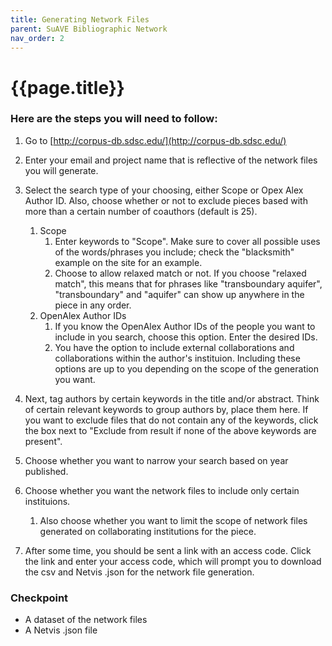 ```yaml
---
title: Generating Network Files
parent: SuAVE Bibliographic Network
nav_order: 2
---
```


# {{page.title}}

### Here are the steps you will need to follow:

1. Go to [http://corpus-db.sdsc.edu/](http://corpus-db.sdsc.edu/)

2. Enter your email and project name that is reflective of the network files you will generate.

3. Select the search type of your choosing, either Scope or Opex Alex Author ID. Also, choose whether or not to exclude pieces based with more than a certain number of coauthors (default is 25).

   1. Scope
      1. Enter keywords to "Scope". Make sure to cover all possible uses of the words/phrases you include; check the "blacksmith" example on the site for an example.
      2. Choose to allow relaxed match or not. If you choose "relaxed match", this means that for phrases like "transboundary aquifer", "transboundary" and "aquifer" can show up anywhere in the piece in any order.
   2. OpenAlex Author IDs
      1. If you know the OpenAlex Author IDs of the people you want to include in you search, choose this option. Enter the desired IDs.
      2. You have the option to include external collaborations and collaborations within the author's instituion. Including these options are up to you depending on the scope of the generation you want.

4. Next, tag authors by certain keywords in the title and/or abstract. Think of certain relevant keywords to group authors by, place them here. If you want to exclude files that do not contain any of the keywords, click the box next to "Exclude from result if none of the above keywords are present".

5. Choose whether you want to narrow your search based on year published.

6. Choose whether you want the network files to include only certain instituions.

   1. Also choose whether you want to limit the scope of network files generated on collaborating institutions for the piece.

7. After some time, you should be sent a link with an access code. Click the link and enter your access code, which will prompt you to download the csv and Netvis .json for the network file generation.

     

### Checkpoint

- A dataset of the network files
- A Netvis .json file
